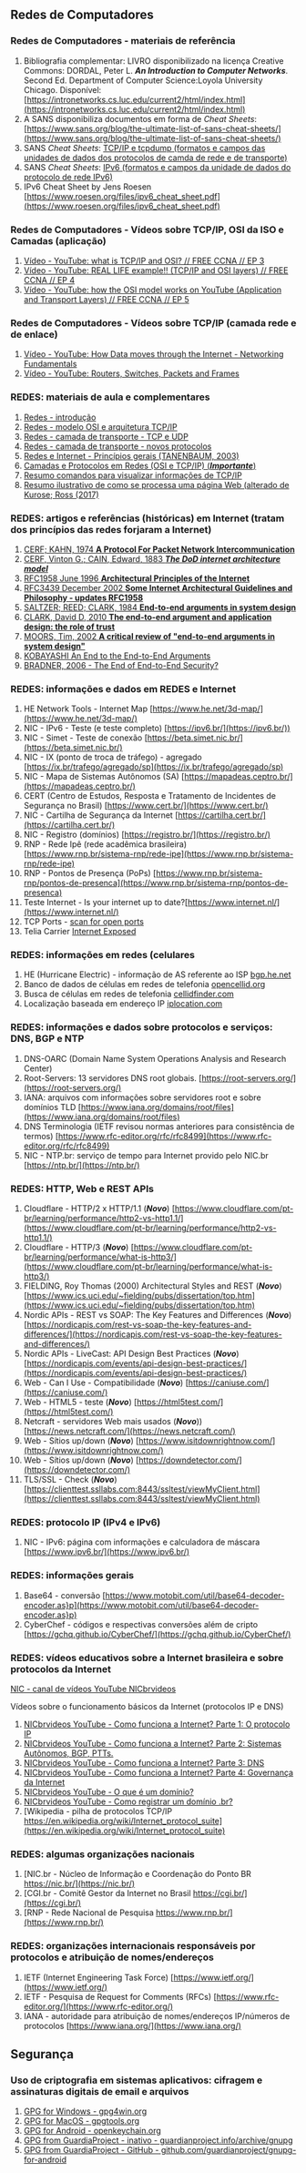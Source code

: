 ## Redes de Computadores

### Redes de Computadores - materiais de referência
1. Bibliografia complementar: LIVRO disponibilizado na licença Creative Commons: DORDAL, Peter L. ***An Introduction to Computer Networks***. Second Ed. Department of Computer Science:Loyola University Chicago. Disponível: [https://intronetworks.cs.luc.edu/current2/html/index.html](https://intronetworks.cs.luc.edu/current2/html/index.html)
2. A SANS disponibiliza documentos em forma de _Cheat_ _Sheets_: [https://www.sans.org/blog/the-ultimate-list-of-sans-cheat-sheets/](https://www.sans.org/blog/the-ultimate-list-of-sans-cheat-sheets/)
3. SANS _Cheat_ _Sheets_: [TCP/IP e tcpdump (formatos e campos das unidades de dados dos protocolos de camda de rede e de transporte)](https://github.com/glcamillo/aulas-ufsc-materiais/blob/gh-pages/SANS-CheatSheets-TCPIPCheatsheet2021.pdf)
4. SANS _Cheat_ _Sheets_: [IPv6 (formatos e campos da unidade de dados do protocolo de rede IPv6)](https://github.com/glcamillo/aulas-ufsc-materiais/blob/gh-pages/SANS-CheatSheets-ipv6_tcpip_pocketguide.pdf)
5. IPv6 Cheat Sheet by Jens Roesen [https://www.roesen.org/files/ipv6_cheat_sheet.pdf](https://www.roesen.org/files/ipv6_cheat_sheet.pdf)

### Redes de Computadores - Vídeos sobre TCP/IP, OSI da ISO e Camadas (aplicação)
1. [Vídeo - YouTube: what is TCP/IP and OSI? // FREE CCNA // EP 3](https://www.youtube.com/watch?v=CRdL1PcherM)
2. [Vídeo - YouTube: REAL LIFE example!! (TCP/IP and OSI layers) // FREE CCNA // EP 4](https://www.youtube.com/watch?v=3kfO61Mensg) 
3. [Vídeo - YouTube: how the OSI model works on YouTube (Application and Transport Layers) // FREE CCNA // EP 5](https://www.youtube.com/watch?v=oIRkXulqJA4)

### Redes de Computadores - Vídeos sobre TCP/IP (camada rede e de enlace)
1. [Vídeo - YouTube: How Data moves through the Internet - Networking Fundamentals](https://www.youtube.com/watch?v=YJGGYKAV4pA)
2. [Vídeo - YouTube:  Routers, Switches, Packets and Frames](https://www.youtube.com/watch?v=zhlMLRNY5-4)


### REDES: materiais de aula e complementares

1. [Redes - introdução](https://github.com/glcamillo/aulas-ufsc-materiais/blob/gh-pages/aula-redes-01-introducao.pdf)
2. [Redes - modelo OSI e arquitetura TCP/IP](https://github.com/glcamillo/aulas-ufsc-materiais/blob/gh-pages/aula-redes-02-modelo-referencia-OSI-e-arquitetura-TCPIP.pdf)
3. [Redes - camada de transporte - TCP e UDP](https://github.com/glcamillo/aulas-ufsc-materiais/blob/gh-pages/aula-redes-03-camada-transporte.pdf)
4. [Redes - camada de transporte - novos protocolos](https://github.com/glcamillo/aulas-ufsc-materiais/blob/gh-pages/aula-redes-04-camada-transporte-novos-protocolos.pdf)
5. [Redes e Internet - Princípios gerais (TANENBAUM, 2003)](https://github.com/glcamillo/aulas-ufsc-materiais/blob/gh-pages/REDES-internet-principios.pdf)
6. [Camadas e Protocolos em Redes (OSI e TCP/IP) (***Importante***)](https://github.com/glcamillo/aulas-ufsc-materiais/blob/gh-pages/REDES-Material-Complementar-CAMADAS-e-PROTOCOLOS.pdf)
7. [Resumo comandos para visualizar informações de TCP/IP](https://github.com/glcamillo/aulas-ufsc-materiais/blob/gh-pages/REDES-Material-Complementar-COMANDOS-para-VISUALIZAR-INFORMACOES-TCP_IP.pdf)
8. [Resumo ilustrativo de como se processa uma página Web (alterado de Kurose; Ross (2017)](https://github.com/glcamillo/aulas-ufsc-materiais/blob/gh-pages/REDES-Material-Suplementar-como_se_processa_uma_solicitacao_pagina_Web.pdf)


### REDES: artigos e referências (históricas) em Internet (tratam dos princípios das redes forjaram a Internet)
1. [CERF; KAHN, 1974 **A Protocol For Packet Network Intercommunication**](https://github.com/glcamillo/aulas-ufsc-materiais/blob/gh-pages/CERF-e-KAHN-1974-a-protocol-for-packet-network-intercommunication.pdf)
2. [CERF, Vinton G.; CAIN, Edward, 1883 ***The DoD internet architecture model***](https://github.com/glcamillo/aulas-ufsc-materiais/blob/gh-pages/CERF-e-CAIN-1983-the-DoD-internet-architecture-model.pdf)
3. [RFC1958 June 1996 **Architectural Principles of the Internet**](https://github.com/glcamillo/aulas-ufsc-materiais/blob/gh-pages/RFC1958-Architectural-Principles-of-the-Internet-jun-1996.txt.pdf)
4. [RFC3439 December 2002 **Some Internet Architectural Guidelines and Philosophy - updates RFC1958**](https://github.com/glcamillo/aulas-ufsc-materiais/blob/gh-pages/RFC3439-Some-Internet-Architectural-Guidelines-and-Philosopy-dec-2002.pdf)
5. [SALTZER; REED; CLARK, 1984 **End-to-end arguments in system design**](https://github.com/glcamillo/aulas-ufsc-materiais/blob/gh-pages/SALTZER-1984-End-to-end-arguments-in-system-design.pdf)
6. [CLARK, David D, 2010 **The end-to-end argument and application design: the role of trust**](https://github.com/glcamillo/aulas-ufsc-materiais/blob/gh-pages/CLARK-2010-the-endo-to-end-argument-and-application-design-role-of-trust.pdf) 
7. [MOORS, Tim, 2002 **A critical review of "end-to-end arguments in system design"**](https://github.com/glcamillo/aulas-ufsc-materiais/blob/gh-pages/MOORS-2002-critial-review-of-end-to-end-argument.pdf)
8. [KOBAYASHI An End to the End-to-End Arguments](https://github.com/glcamillo/aulas-ufsc-materiais/blob/gh-pages/KOBAYASHI-An_End_to_the_End-to-End_Arguments.pdf)
9. [BRADNER, 2006 - The End of End-to-End Security?](https://github.com/glcamillo/aulas-ufsc-materiais/blob/gh-pages/BRADNER-2006-The-End-of-End-to-End-Security.pdf)


### REDES: informações e dados em REDES e Internet
1. HE Network Tools - Internet Map [https://www.he.net/3d-map/](https://www.he.net/3d-map/)
2. NIC - IPv6 - Teste (e teste completo) [https://ipv6.br/](https://ipv6.br/))
3. NIC - Simet - Teste de conexão [https://beta.simet.nic.br/](https://beta.simet.nic.br/)
4. NIC - IX (ponto de troca de tráfego) - agregado [https://ix.br/trafego/agregado/sp](https://ix.br/trafego/agregado/sp)
5. NIC - Mapa de Sistemas Autônomos (SA) [https://mapadeas.ceptro.br/](https://mapadeas.ceptro.br/)
6. CERT (Centro de Estudos, Resposta e Tratamento de Incidentes de Segurança no Brasil) [https://www.cert.br/](https://www.cert.br/)
7. NIC - Cartilha de Segurança da Internet [https://cartilha.cert.br/](https://cartilha.cert.br/)
8. NIC - Registro (domínios) [https://registro.br/](https://registro.br/)
9. RNP - Rede Ipê (rede acadêmica brasileira) [https://www.rnp.br/sistema-rnp/rede-ipe](https://www.rnp.br/sistema-rnp/rede-ipe)
10. RNP - Pontos de Presença (PoPs) [https://www.rnp.br/sistema-rnp/pontos-de-presenca](https://www.rnp.br/sistema-rnp/pontos-de-presenca)
11. Teste Internet - Is your internet up to date?[https://www.internet.nl/](https://www.internet.nl/)
12. TCP Ports - [scan for open ports](https://pentest-tools.com/network-vulnerability-scanning/tcp-port-scanner-online-nmap)
13. Telia Carrier [Internet Exposed](https://github.com/glcamillo/aulas-ufsc-materiais/blob/gh-pages/20170215_Telia_Carrier_Internet_exposed_infographic_W10158xH4921.png)


### REDES: informações em redes (celulares
1. HE (Hurricane Electric) - informação de AS referente ao ISP [bgp.he.net](https://bgp.he.net/)
2. Banco de dados de células em redes de telefonia [opencellid.org](https://opencellid.org/)
3. Busca de células em redes de telefonia [cellidfinder.com](https://cellidfinder.com/)
4. Localização baseada em endereço IP [iplocation.com](https://iplocation.com/)

### REDES: informações e dados sobre protocolos e serviços: DNS, BGP e NTP
1. DNS-OARC (Domain Name System Operations Analysis and Research Center) 
2. Root-Servers: 13 servidores DNS root globais. [https://root-servers.org/](https://root-servers.org/)
3. IANA: arquivos com informações sobre servidores root e sobre domínios TLD [https://www.iana.org/domains/root/files](https://www.iana.org/domains/root/files)
4. DNS Terminologia (IETF revisou normas anteriores para consistência de termos) [https://www.rfc-editor.org/rfc/rfc8499](https://www.rfc-editor.org/rfc/rfc8499)
5. NIC - NTP.br: serviço de tempo para Internet provido pelo NIC.br [https://ntp.br/](https://ntp.br/)

### REDES: HTTP, Web e REST APIs
1. Cloudflare - HTTP/2 x HTTP/1.1 (***Novo***) [https://www.cloudflare.com/pt-br/learning/performance/http2-vs-http1.1/](https://www.cloudflare.com/pt-br/learning/performance/http2-vs-http1.1/)
2. Cloudflare - HTTP/3 (***Novo***) [https://www.cloudflare.com/pt-br/learning/performance/what-is-http3/](https://www.cloudflare.com/pt-br/learning/performance/what-is-http3/)
3. FIELDING, Roy Thomas (2000) Architectural Styles and REST (***Novo***) [https://www.ics.uci.edu/~fielding/pubs/dissertation/top.htm](https://www.ics.uci.edu/~fielding/pubs/dissertation/top.htm)
4. Nordic APIs - REST vs SOAP: The Key Features and Differences (***Novo***) [https://nordicapis.com/rest-vs-soap-the-key-features-and-differences/](https://nordicapis.com/rest-vs-soap-the-key-features-and-differences/)
5. Nordic APIs - LiveCast: API Design Best Practices (***Novo***)[https://nordicapis.com/events/api-design-best-practices/](https://nordicapis.com/events/api-design-best-practices/)
6. Web - Can I Use - Compatibilidade  (***Novo***) [https://caniuse.com/](https://caniuse.com/)
7. Web - HTML5 - teste (***Novo***) [https://html5test.com/](https://html5test.com/)
8. Netcraft - servidores Web mais usados (***Novo***)) [https://news.netcraft.com/](https://news.netcraft.com/)
9. Web - Sítios up/down (***Novo***) [https://www.isitdownrightnow.com/](https://www.isitdownrightnow.com/)
10. Web - Sítios up/down (***Novo***) [https://downdetector.com/](https://downdetector.com/)
11. TLS/SSL - Check (***Novo***) [https://clienttest.ssllabs.com:8443/ssltest/viewMyClient.html](https://clienttest.ssllabs.com:8443/ssltest/viewMyClient.html)

### REDES: protocolo IP (IPv4 e IPv6)
1. NIC - IPv6: página com informações e calculadora de máscara [https://www.ipv6.br/](https://www.ipv6.br/)


### REDES: informações gerais
1. Base64 - conversão [https://www.motobit.com/util/base64-decoder-encoder.as}p](https://www.motobit.com/util/base64-decoder-encoder.as}p)
2. CyberChef - códigos e respectivas conversões além de cripto [https://gchq.github.io/CyberChef/](https://gchq.github.io/CyberChef/)



### REDES: vídeos educativos sobre a Internet brasileira e sobre protocolos da Internet

[NIC - canal de vídeos YouTube NICbrvideos](https://youtu.be/t_wSDdQeb58)

Vídeos sobre o funcionamento básicos da Internet (protocolos IP e DNS)
1. [NICbrvideos YouTube - Como funciona a Internet? Parte 1: O protocolo IP](https://www.youtube.com/watch?v=HNQD0qJ0TC4)
2. [NICbrvideos YouTube - Como funciona a Internet? Parte 2: Sistemas Autônomos, BGP, PTTs.](https://www.youtube.com/watch?v=C5qNAT_j63M)
3. [NICbrvideos YouTube - Como funciona a Internet? Parte 3: DNS](https://www.youtube.com/watch?v=ACGuo26MswI)
4. [NICbrvideos YouTube - Como funciona a Internet? Parte 4: Governança da Internet](https://www.youtube.com/watch?v=ZYsjMEISR6E)
5. [NICbrvideos YouTube - O que é um domínio?](https://www.youtube.com/watch?v=t_wSDdQeb58)
6. [NICbrvideos YouTube - Como registrar um domínio .br?](https://www.youtube.com/watch?v=gZRYDxWuYpk)
7. [Wikipedia - pilha de protocolos TCP/IP https://en.wikipedia.org/wiki/Internet_protocol_suite](https://en.wikipedia.org/wiki/Internet_protocol_suite)

### REDES: algumas organizações nacionais
1. [NIC.br - Núcleo de Informação e Coordenação do Ponto BR https://nic.br/](https://nic.br/)
2. [CGI.br - Comitê Gestor da Internet no Brasil https://cgi.br/](https://cgi.br/)
3. [RNP - Rede Nacional de Pesquisa https://www.rnp.br/](https://www.rnp.br/)

### REDES: organizações internacionais responsáveis por protocolos e atribuição de nomes/endereços
1. IETF (Internet Engineering Task Force) [https://www.ietf.org/](https://www.ietf.org/)
2. IETF - Pesquisa de Request for Comments (RFCs) [https://www.rfc-editor.org/](https://www.rfc-editor.org/) 
3. IANA - autoridade para atribuição de nomes/endereços IP/números de protocolos [https://www.iana.org/](https://www.iana.org/)

## Segurança

### Uso de criptografia em sistemas aplicativos: cifragem e assinaturas digitais de email e arquivos
1. [GPG for Windows - gpg4win.org](https://gpg4win.org/)
2. [GPG for MacOS - gpgtools.org](https://gpgtools.org/)
3. [GPG for Android - openkeychain.org](https://www.openkeychain.org/)
4. [GPG from GuardiaProject - inativo - guardianproject.info/archive/gnupg](https://guardianproject.info/archive/gnupg/)
5. [GPG from GuardiaProject - GitHub - github.com/guardianproject/gnupg-for-android](https://github.com/guardianproject/gnupg-for-android)


